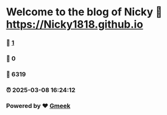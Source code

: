# Welcome to the blog of Nicky :link: https://Nicky1818.github.io 
### :page_facing_up: [1](https://Nicky1818.github.io/tag.html) 
### :speech_balloon: 0 
### :hibiscus: 6319 
### :alarm_clock: 2025-03-08 16:24:12 
### Powered by :heart: [Gmeek](https://github.com/Meekdai/Gmeek)
